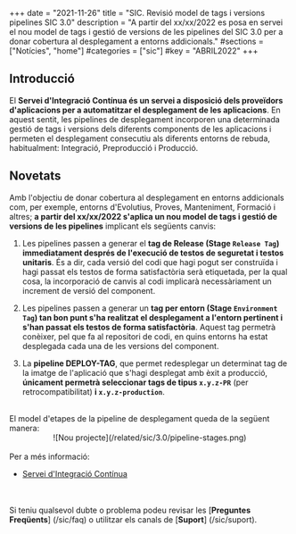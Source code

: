 +++
date        = "2021-11-26"
title       = "SIC. Revisió model de tags i versions pipelines SIC 3.0"
description = "A partir del xx/xx/2022 es posa en servei el nou model de tags i gestió de versions de les pipelines del SIC 3.0 per a donar cobertura al desplegament a entorns addicionals."
#sections    = ["Notícies", "home"]
#categories  = ["sic"]
#key         = "ABRIL2022"
+++

## Introducció

El **Servei d'Integració Contínua és un servei a disposició dels proveïdors d'aplicacions per a automatitzar el desplegament
de les aplicacions**. En aquest sentit, les pipelines de desplegament incorporen una determinada gestió de tags i versions
dels diferents components de les aplicacions i permeten el desplegament consecutiu als diferents entorns de rebuda,
habitualment: Integració, Preproducció i Producció.

## Novetats

Amb l'objectiu de donar cobertura al desplegament en entorns addicionals com, per exemple, entorns d'Evolutius, Proves,
Manteniment, Formació i altres; **a partir del xx/xx/2022 s'aplica un nou model de tags i gestió de versions de les pipelines**
implicant els següents canvis:

1. Les pipelines passen a generar el **tag de Release (Stage `Release Tag`) immediatament després de l'execució de testos de seguretat i testos unitaris**.
És a dir, cada versió del codi que hagi pogut ser construïda i hagi passat els testos de forma satisfactòria serà etiquetada, per la qual cosa,
la incorporació de canvis al codi implicarà necessàriament un increment de versió del component.

2. Les pipelines passen a generar un **tag per entorn (Stage `Environment Tag`) tan bon punt s'ha realitzat el desplegament a l'entorn
pertinent i s'han passat els testos de forma satisfactòria**. Aquest tag permetrà conèixer, pel que fa al repositori de codi, en quins entorns
ha estat desplegada cada una de les versions del component.

3. La **pipeline DEPLOY-TAG**, que permet redesplegar un determinat tag de la imatge de l'aplicació que s'hagi desplegat amb èxit a producció,
**únicament permetrà seleccionar tags de tipus `x.y.z-PR`** (per retrocompatibilitat) **i `x.y.z-production`**.

<br/>
El model d'etapes de la pipeline de desplegament queda de la següent manera:
<CENTER>![Nou projecte](/related/sic/3.0/pipeline-stages.png)</center>

<br/>
Per a més informació:

- [Servei d'Integració Contínua](https://canigo.ctti.gencat.cat/sic30-serveis/ci/)

<br/><br/>
Si teniu qualsevol dubte o problema podeu revisar les [**Preguntes Freqüents**] (/sic/faq) o utilitzar els canals de [**Suport**] (/sic/suport).
